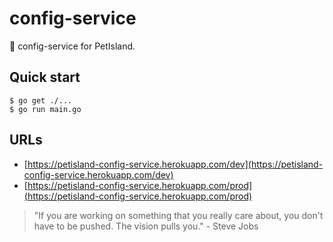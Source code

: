# config-service

🦍 config-service for PetIsland.

## Quick start

```
$ go get ./...
$ go run main.go
```

## URLs

- [https://petisland-config-service.herokuapp.com/dev](https://petisland-config-service.herokuapp.com/dev)
- [https://petisland-config-service.herokuapp.com/prod](https://petisland-config-service.herokuapp.com/prod)


<!-- INSPIRATIONAL_QUOTE_START -->
> "If you are working on something that you really care about, you don't have to be pushed. The vision pulls you." - Steve Jobs
<!-- INSPIRATIONAL_QUOTE_END -->
